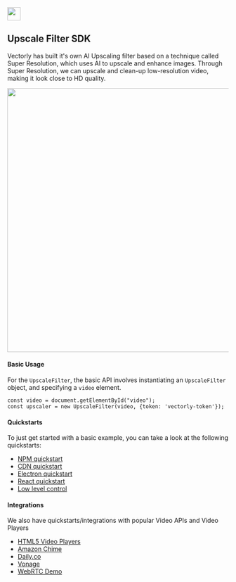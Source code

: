 <img src="https://user-images.githubusercontent.com/5678502/134426534-effa11ab-2048-4d1f-85b0-d3355bce04f5.png" height="30" >

## Upscale Filter SDK

Vectorly has built it's own AI Upscaling filter based on a technique called Super Resolution, which uses AI to upscale and enhance images. Through Super Resolution, we can upscale and clean-up low-resolution video, making it look close to HD quality.

<img src="https://user-images.githubusercontent.com/5678502/134424900-b3bf24f0-85aa-42e8-abd2-366940150d73.png" width="600" >


#### Basic Usage

For the `UpscaleFilter`, the basic API involves instantiating an `UpscaleFilter` object, and specifying a `video` element.

    const video = document.getElementById("video");
    const upscaler = new UpscaleFilter(video, {token: 'vectorly-token'});

#### Quickstarts

To just get started with a basic example, you can take a look at the following quickstarts:
* [NPM quickstart](npm-load-filters)
* [CDN quickstart](html5-plugins-demo/standalone)
* [Electron quickstart](electron-demo)
* [React quickstart](react-demo)
* [Low level control](low-level-control)


#### Integrations

We also have quickstarts/integrations with popular Video APIs and Video Players

* [HTML5 Video Players](html5-plugins-demo)
* [Amazon Chime](amazon-chime-sdk-demo)
* [Daily.co](daily-co-demo)
* [Vonage](vonage-demo)
* [WebRTC Demo](webrtc-demo)
